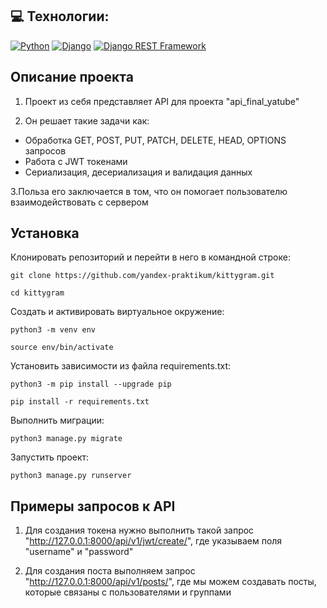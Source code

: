 ## 💻 Технологии:
[![Python](https://img.shields.io/badge/-Python-464646?style=flat&logo=Python&logoColor=56C0C0&color=008080)](https://www.python.org/)
[![Django](https://img.shields.io/badge/-Django-464646?style=flat&logo=Django&logoColor=56C0C0&color=008080)](https://www.djangoproject.com/)
[![Django REST Framework](https://img.shields.io/badge/-Django%20REST%20Framework-464646?style=flat&logo=Django%20REST%20Framework&logoColor=56C0C0&color=008080)](https://www.django-rest-framework.org/)


## Описание проекта

1. Проект из себя представляет API для проекта "api_final_yatube"

2. Он решает такие задачи как:
* Обработка GET, POST, PUT, PATCH, DELETE, HEAD, OPTIONS запросов
* Работа с JWT токенами
* Сериализация, десериализация и валидация данных

3.Польза его заключается в том, что он помогает пользователю взаимодействовать с сервером


## Установка

Клонировать репозиторий и перейти в него в командной строке:
```
git clone https://github.com/yandex-praktikum/kittygram.git
```

```
cd kittygram
```

Cоздать и активировать виртуальное окружение:
```
python3 -m venv env
```

```
source env/bin/activate
```

Установить зависимости из файла requirements.txt:

```
python3 -m pip install --upgrade pip
```

```
pip install -r requirements.txt
```

Выполнить миграции:

```
python3 manage.py migrate
```

Запустить проект:

```
python3 manage.py runserver
```

## Примеры запросов к API

1. Для создания токена нужно выполнить такой запрос "http://127.0.0.1:8000/api/v1/jwt/create/", где указываем поля "username" и "password" 

2. Для создания поста выполняем запрос "http://127.0.0.1:8000/api/v1/posts/", где мы можем создавать посты, которые связаны с пользователями и группами
